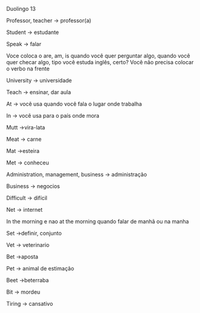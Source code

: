 <p>Duolingo 13</p><p>Professor, teacher → professor(a)</p><p>Student → estudante</p><p>Speak → falar</p><p>Voce coloca o are, am, is quando você quer perguntar algo, quando você quer checar algo, tipo você estuda inglês, certo? Você não precisa colocar o verbo na frente</p><p>University → universidade</p><p>Teach → ensinar, dar aula</p><p>At → você usa quando você fala o lugar onde trabalha</p><p>In → você usa para o país onde mora</p><p>Mutt →vira-lata</p><p>Meat → carne</p><p>Mat →esteira</p><p>Met → conheceu</p><p>Administration, management, business → administração</p><p>Business → negocios</p><p>Difficult → difícil</p><p>Net → internet</p><p>In the morning e nao at the morning quando falar de manhã ou na manha</p><p>Set →definir, conjunto</p><p>Vet → veterinario</p><p>Bet →aposta</p><p>Pet → animal de estimação</p><p>Beet →beterraba</p><p>Bit → mordeu</p><p>Tiring → cansativo</p>